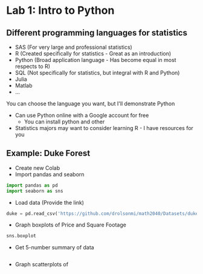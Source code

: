 # Lab 1: Intro to Python

## Different programming languages for statistics
* SAS (For very large and professional statistics)
* R (Created specifically for statistics - Great as an introduction)
* Python (Broad application language - Has become equal in most respects to R)
* SQL (Not specifically for statistics, but integral with R and Python)
* Julia
* Matlab
* ...

You can choose the language you want, but I'll demonstrate Python
* Can use Python online with a Google account for free
    * You can install python and other 
* Statistics majors may want to consider learning R - I have resources for you

## Example: Duke Forest
* Create new Colab
* Import pandas and seaborn
```python
import pandas as pd
import seaborn as sns
```

* Load data (Provide the link)
```python
duke = pd.read_csv('https://github.com/drolsonmi/math2040/Datasets/duke_forest.csv')
```

* Graph boxplots of Price and Square Footage
```python
sns.boxplot
```

* Get 5-number summary of data
```python
```

* Graph scatterplots of 